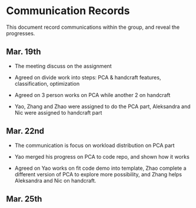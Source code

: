 # Communication Records

This document record communications within the group, and reveal the progresses.

## Mar. 19th

- The meeting discuss on the assignment

- Agreed on divide work into steps: PCA & handcraft features, classification, optimization

- Agreed on 3 person works on PCA while another 2 on handcraft

- Yao, Zhang and Zhao were assigned to do the PCA part, Aleksandra and Nic were assigned to handcraft part

## Mar. 22nd

- The communication is focus on workload distribution on PCA part

- Yao merged his progress on PCA to code repo, and shown how it works

- Agreed on Yao works on fit code demo into template, Zhao complete a different version of PCA to explore more possibility, and Zhang helps Aleksandra and Nic on handcraft.

## Mar. 25th
